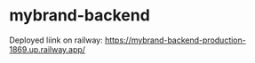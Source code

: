 # mybrand-backend
Deployed liink on railway: https://mybrand-backend-production-1869.up.railway.app/
